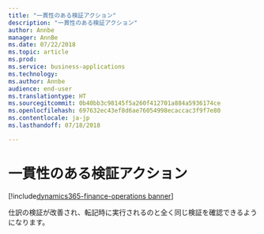 ```yaml
---
title: "一貫性のある検証アクション"
description: "一貫性のある検証アクション"
author: Annbe
manager: AnnBe
ms.date: 07/22/2018
ms.topic: article
ms.prod: 
ms.service: business-applications
ms.technology: 
ms.author: Annbe
audience: end-user
ms.translationtype: HT
ms.sourcegitcommit: 0b40bb3c98145f5a260f412701a884a5936174ce
ms.openlocfilehash: 697632ec43ef8d6ae76054998ecaccac3f9f7e80
ms.contentlocale: ja-jp
ms.lasthandoff: 07/18/2018

---
```

#  <a name="consistent-validation-actions"></a>一貫性のある検証アクション

[!include[dynamics365-finance-operations banner](../includes/dynamics365-finance-operations.md)]



仕訳の検証が改善され、転記時に実行されるのと全く同じ検証を確認できるようになります。
